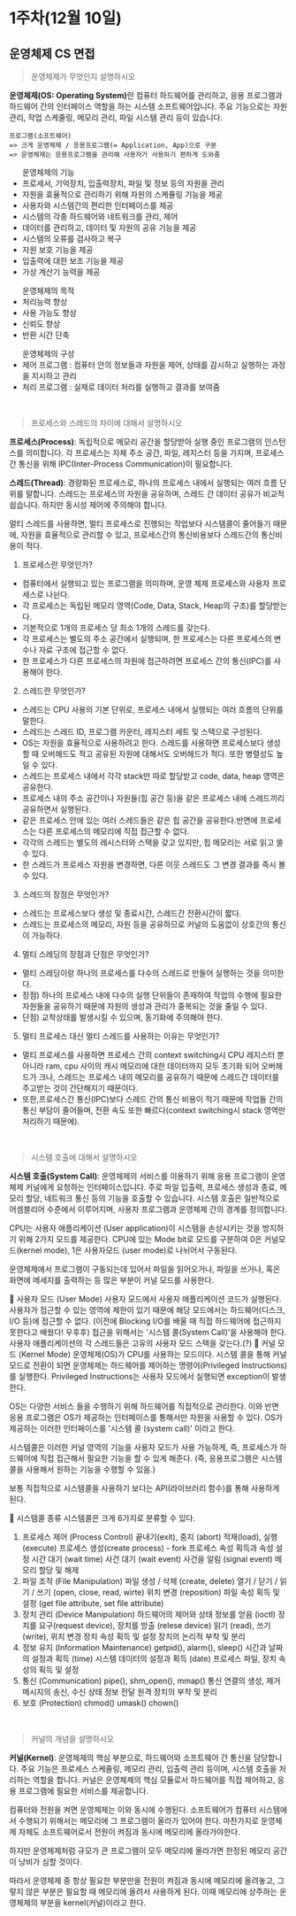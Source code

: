 <h1>1주차(12월 10일)</h1>

<h2>운영체제 CS 면접</h2>

> 운영체제가 무엇인지 설명하시오

<b>운영체제(OS: Operating System)</b>란 컴퓨터 하드웨어를 관리하고, 응용 프로그램과 하드웨어 간의 인터페이스 역할을 하는 시스템 소프트웨어입니다. 주요 기능으로는 자원 관리, 작업 스케줄링, 메모리 관리, 파일 시스템 관리 등이 있습니다.

```
프로그램(소프트웨어)
=> 크게 운영체제 / 응용프로그램(= Application, App)으로 구분
=> 운영체제는 응용프로그램을 관리해 사용자가 사용하기 편하게 도와줌
```

<ul>운영체제의 기능
    <li> 프로세서, 기억장치, 입출력장치, 파일 및 정보 등의 자원을 관리</li>
    <li> 자원을 효율적으로 관리하기 위해 자원의 스케쥴링 기능을 제공</li>
    <li> 사용자와 시스템간의 편리한 인터페이스를 제공</li>
    <li> 시스템의 각종 하드웨어와 네트워크를 관리, 제어</li>
    <li> 데이터를 관리하고, 데이터 및 자원의 공유 기능을 제공</li>
    <li> 시스템의 오류를 검사하고 복구</li>
    <li> 자원 보호 기능을 제공</li>
    <li> 입출력에 대한 보조 기능을 제공</li>
    <li> 가상 계산기 능력을 제공</li>
</ul>

<ul>운영체제의 목적
    <li>처리능력 향상</li>
    <li>사용 가능도 향상</li>
    <li>신뢰도 향상</li>
    <li>반환 시간 단축</li>
</ul>

<ul>운영체제의 구성
    <li>제어 프로그램 : 컴퓨터 안의 정보들과 자원을 제어, 상태를 감시하고 실행하는 과정을 지시하고 관리</li>
    <li>처리 프로그램 : 실제로 데이터 처리를 실행하고 결과를 보여줌</li>
</ul>

<br>

> 프로세스와 스레드의 차이에 대해서 설명하시오

<b>프로세스(Process)</b>: 독립적으로 메모리 공간을 할당받아 실행 중인 프로그램의 인스턴스를 의미합니다. 각 프로세스는 자체 주소 공간, 파일, 레지스터 등을 가지며, 프로세스 간 통신을 위해 IPC(Inter-Process Communication)이 필요합니다.

<b>스레드(Thread)</b>: 경량화된 프로세스로, 하나의 프로세스 내에서 실행되는 여러 흐름 단위를 말합니다. 스레드는 프로세스의 자원을 공유하며, 스레드 간 데이터 공유가 비교적 쉽습니다. 하지만 동시성 제어에 주의해야 합니다.

멀티 스레드를 사용하면, 멀티 프로세스로 진행되는 작업보다 시스템콜이 줄어들기 때문에, 자원을 효율적으로 관리할 수 있고, 프로세스간의 통신비용보다 스레드간의 통신비용이 적다.

1. 프로세스란 무엇인가?

- 컴퓨터에서 실행되고 있는 프로그램을 의미하며, 운영 체제 프로세스와 사용자 프로세스로 나뉜다.
- 각 프로세스는 독립된 메모리 영역(Code, Data, Stack, Heap의 구조)를 할당받는다.
- 기본적으로 1개의 프로세스 당 최소 1개의 스레드를 갖는다.
- 각 프로세스는 별도의 주소 공간에서 실행되며, 한 프로세스는 다른 프로세스의 변수나 자료 구조에 접근할 수 없다.
- 한 프로세스가 다른 프로세스의 자원에 접근하려면 프로세스 간의 통신(IPC)를 사용해야 한다.

2. 스레드란 무엇인가?

- 스레드는 CPU 사용의 기본 단위로, 프로세스 내에서 실행되는 여러 흐름의 단위를 말한다.
- 스레드는 스레드 ID, 프로그램 카운터, 레지스터 세트 및 스택으로 구성된다.
- OS는 자원을 효율적으로 사용하려고 한다. 스레드를 사용하면 프로세스보다 생성할 때 오버헤드도 적고 공유된 자원에 대해서도 오버헤드가 적다. 또한 병렬성도 높일 수 있다.
- 스레드는 프로세스 내에서 각각 stack만 따로 할당받고 code, data, heap 영역은 공유한다.
- 프로세스 내의 주소 공간이나 자원들(힙 공간 등)을 같은 프로세스 내에 스레드끼리 공유하면서 실행된다.
- 같은 프로세스 안에 있는 여러 스레드들은 같은 힙 공간을 공유한다.반면에 프로세스는 다른 프로세스의 메모리에 직접 접근할 수 없다.
- 각각의 스레드는 별도의 레시스터와 스택을 갖고 있지만, 힙 메모리는 서로 읽고 쓸 수 있다.
- 한 스레드가 프로세스 자원을 변경하면, 다른 이웃 스레드도 그 변경 결과를 즉시 볼 수 있다.

3. 스레드의 장점은 무엇인가?

- 스레드는 프로세스보다 생성 및 종료시간, 스레드간 전환시간이 짧다.
- 스레드는 프로세스의 메모리, 자원 등을 공유하므로 커널의 도움없이 상호간의 통신이 가능하다.

4. 멀티 스레딩의 장점과 단점은 무엇인가?

- 멀티 스레딩이랑 하나의 프로세스를 다수의 스레드로 만들어 실행하는 것을 의미한다.
- 장점) 하나의 프로세스 내에 다수의 실행 단위들이 존재하여 작업의 수행에 필요한 자원들을 공유하기 때문에 자원의 생성과 관리가 중복되는 것을 줄일 수 있다.
- 단점) 교착상태를 발생시킬 수 있으며, 동기화에 주의해야 한다.

5. 멀티 프로세스 대신 멀티 스레드를 사용하는 이유는 무엇인가?

- 멀티 프로세스를 사용하면 프로세스 간의 context switching시 CPU 레지스터 뿐 아니라 ram, cpu 사이의 캐시 메모리에 대한 데이터까지 모두 초기화 되어 오버헤드가 크나, 스레드는 프로세스 내의 메모리를 공유하기 때문에 스레드간 데이터를 주고받는 것이 간단해지기 때문이다.
- 또한,프로세스간 통신(IPC)보다 스레드 간의 통신 비용이 적기 때문에 작업들 간의 통신 부담이 줄어들며, 전환 속도 또한 빠르다(context switching시 stack 영역만 처리하기 때문에).

<br>

> 시스템 호출에 대해서 설명하시오

<b> 시스템 호출(System Call)</b>: 운영체제의 서비스를 이용하기 위해 응용 프로그램이 운영체제 커널에게 요청하는 인터페이스입니다. 주로 파일 입출력, 프로세스 생성과 종료, 메모리 할당, 네트워크 통신 등의 기능을 호출할 수 있습니다. 시스템 호출은 일반적으로 어셈블리어 수준에서 이루어지며, 사용자 프로그램과 운영체제 간의 경계를 정의합니다.

CPU는 사용자 애플리케이션 (User application)이 시스템을 손상시키는 것을 방지하기 위해 2가지 모드를 제공한다. CPU에 있는 Mode bit로 모드를 구분하여 0은 커널모드(kernel mode), 1은 사용자모드 (user mode)로 나뉘어서 구동된다.

운영체제에서 프로그램이 구동되는데 있어서 파일을 읽어오거나, 파일을 쓰거나, 혹은 화면에 메세지를 출력하는 등 많은 부분이 커널 모드를 사용한다.

🔸 사용자 모드 (User Mode)
사용자 모드에서 사용자 애플리케이션 코드가 실행된다.
사용자가 접근할 수 있는 영역에 제한이 있기 때문에 해당 모드에서는 하드웨어(디스크, I/O 등)에 접근할 수 없다. (이전에 Blocking I/O를 배울 때 직접 하드웨어에 접근하지 못한다고 배웠다! 우후후)
접근을 위해서는 '시스템 콜(System Call)'을 사용해야 한다. 사용자 애플리케이션의 각 스레드들은 고유의 사용자 모드 스택을 갖는다.(?)
🔸 커널 모드 (Kernel Mode)
운영체제(OS)가 CPU를 사용하는 모드이다.
시스템 콜을 통해 커널모드로 전환이 되면 운영체제는 하드웨어를 제어하는 명령어(Privileged Instructions)를 실행한다.
Privileged Instructions는 사용자 모드에서 실행되면 exception이 발생한다.

OS는 다양한 서비스 들을 수행하기 위해 하드웨어를 직접적으로 관리한다. 이와 반면 응용 프로그램은 OS가 제공하는 인터페이스를 통해서만 자원을 사용할 수 있다. OS가 제공하는 이러한 인터페이스를 '시스템 콜 (system call)' 이라고 한다.

시스템콜은 이러한 커널 영역의 기능을 사용자 모드가 사용 가능하게, 즉, 프로세스가 하드웨어에 직접 접근해서 필요한 기능을 할 수 있게 해준다. (즉, 응용프로그램은 시스템 콜을 사용해서 원하는 기능을 수행할 수 있음.)

보통 직접적으로 시스템콜을 사용하기 보다는 API(라이브러리 함수)를 통해 사용하게 된다.

🔸 시스템콜 종류
시스템콜은 크게 6가지로 분류할 수 있다.

1. 프로세스 제어 (Process Control)
   끝내기(exit), 중지 (abort)
   적재(load), 실행(execute)
   프로세스 생성(create process) - fork
   프로세스 속성 획득과 속성 설정
   시간 대기 (wait time)
   사건 대기 (wait event)
   사건을 알림 (signal event)
   메모리 할당 및 해제
2. 파일 조작 (File Manipulation)
   파일 생성 / 삭제 (create, delete)
   열기 / 닫기 / 읽기 / 쓰기 (open, close, read, wirte)
   위치 변경 (reposition)
   파일 속성 획득 및 설정 (get file attribute, set file attribute)
3. 장치 관리 (Device Manipulation)
   하드웨어의 제어와 상태 정보를 얻음 (ioctl)
   장치를 요구(request device), 장치를 방출 (relese device)
   읽기 (read), 쓰기(write), 위치 변경
   장치 속성 획득 및 설정
   장치의 논리적 부착 및 분리
4. 정보 유지 (Information Maintenance)
   getpid(), alarm(), sleep()
   시간과 날짜의 설정과 획득 (time)
   시스템 데이터의 설정과 획득 (date)
   프로세스 파일, 장치 속성의 획득 및 설정
5. 통신 (Communication)
   pipe(), shm_open(), mmap()
   통신 연결의 생성, 제거
   메시지의 송신, 수신
   상태 정보 전달
   원격 장치의 부착 및 분리
6. 보호 (Protection)
   chmod()
   umask()
   chown()

<br>

> 커널의 개념을 설명하시오

<b>커널(Kernel)</b>: 운영체제의 핵심 부분으로, 하드웨어와 소프트웨어 간 통신을 담당합니다. 주요 기능은 프로세스 스케줄링, 메모리 관리, 입출력 관리 등이며, 시스템 호출을 처리하는 역할을 합니다. 커널은 운영체제의 핵심 모듈로서 하드웨어를 직접 제어하고, 응용 프로그램에 필요한 서비스를 제공합니다.

컴퓨터와 전원을 켜면 운영체제는 이와 동시에 수행된다. 소프트웨어가 컴퓨터 시스템에서 수행되기 위해서는 메모리에 그 프로그램이 올라가 있어야 한다. 마찬가지로 운영체제 자체도 소프트웨어로서 전원이 켜짐과 동시에 메모리에 올라가야한다.

하지만 운영체제처럼 규모가 큰 프로그램이 모두 메모리에 올라가면 한정된 메모리 공간이 낭비가 심할 것이다.

따라서 운영체제 중 항상 필요한 부분만을 전원이 켜짐과 동시에 메모리에 올려놓고, 그렇지 않은 부분은 필요할 때 메모리에 올려서 사용하게 된다. 이때 메모리에 상주하는 운영체제의 부분을 kernel(커널)이라고 한다.
